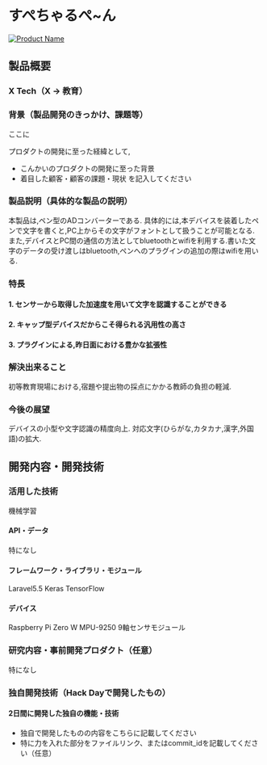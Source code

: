 # すぺちゃるぺ~ん
[![Product Name](https://raw.github.com/GabLeRoux/WebMole/master/ressources/WebMole_Youtube_Video.png)](https://www.youtube.com/channel/UC4PtjOfZTbVp9DwtJv82Lzg)

## 製品概要
### X Tech（X → 教育）

### 背景（製品開発のきっかけ、課題等）
ここに

プロダクトの開発に至った経緯として,
- こんかいのプロダクトの開発に至った背景
- 着目した顧客・顧客の課題・現状
を記入してください

### 製品説明（具体的な製品の説明）
本製品は,ペン型のADコンバーターである.
具体的には,本デバイスを装着したペンで文字を書くと,PC上からその文字がフォントとして扱うことが可能となる.
また,デバイスとPC間の通信の方法としてbluetoothとwifiを利用する.書いた文字のデータの受け渡しはbluetooth,ペンへのプラグインの追加の際はwifiを用いる.

### 特長

#### 1. センサーから取得した加速度を用いて文字を認識することができる

#### 2. キャップ型デバイスだからこそ得られる汎用性の高さ

#### 3. プラグインによる,昨日面における豊かな拡張性

### 解決出来ること
初等教育現場における,宿題や提出物の採点にかかる教師の負担の軽減.

### 今後の展望
デバイスの小型や文字認識の精度向上.
対応文字(ひらがな,カタカナ,漢字,外国語)の拡大.

## 開発内容・開発技術


### 活用した技術
機械学習


#### API・データ
特になし


#### フレームワーク・ライブラリ・モジュール
Laravel5.5
Keras
TensorFlow

#### デバイス
Raspberry Pi Zero W
MPU-9250 9軸センサモジュール

### 研究内容・事前開発プロダクト（任意）
特になし

### 独自開発技術（Hack Dayで開発したもの）
#### 2日間に開発した独自の機能・技術
* 独自で開発したものの内容をこちらに記載してください
* 特に力を入れた部分をファイルリンク、またはcommit_idを記載してください（任意）
